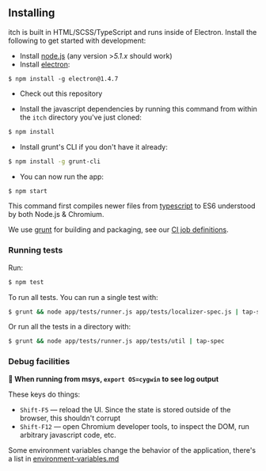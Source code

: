 
## Installing

itch is built in HTML/SCSS/TypeScript and runs inside of Electron. Install the
following to get started with development:

* Install [node.js][] (any version >*5.1.x* should work)
* Install [electron][]:

[node.js]: https://nodejs.org/
[electron]: https://github.com/atom/electron

```
$ npm install -g electron@1.4.7
```

* Check out this repository

* Install the javascript dependencies by running this command from
within the `itch` directory you've just cloned:

```bash
$ npm install
```

* Install grunt's CLI if you don't have it already:

```bash
$ npm install -g grunt-cli
```

* You can now run the app:

```bash
$ npm start
```

This command first compiles newer files from [typescript][] to ES6
understood by both Node.js & Chromium.

We use [grunt][] for building and packaging, see our [CI job definitions][ci].

[typescript]: https://www.typescriptlang.org/
[grunt]: https://github.com/gruntjs/grunt
[ci]: https://github.com/itchio/itch/blob/master/.gitlab-ci.yml

### Running tests

Run:

```bash
$ npm test
```

To run all tests. You can run a single test with:

```bash
$ grunt && node app/tests/runner.js app/tests/localizer-spec.js | tap-spec
```

Or run all the tests in a directory with:

```bash
$ grunt && node app/tests/runner.js app/tests/util | tap-spec
```

[tap-spec]: https://github.com/scottcorgan/tap-spec

### Debug facilities

**:memo: When running from msys, `export OS=cygwin` to see log output**

These keys do things:

  * `Shift-F5` — reload the UI. Since the state is stored outside of the browser,
    this shouldn't corrupt
  * `Shift-F12` — open Chromium developer tools, to inspect the DOM, run arbitrary javascript code, etc.

Some environment variables change the behavior of the application, there's a list in [environment-variables.md](./environment-variables.md)

[diego]: diego.md
